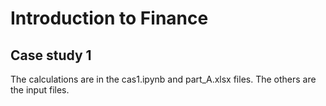 # Introduction to Finance
## Case study 1

The calculations are in the cas1.ipynb and part_A.xlsx files. The others are the input files.
